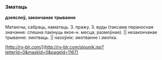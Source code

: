 ### Зматаць
**дзеяслоў, закончанае трыванне**

Матаючы, сабраць, наматаць. З. пражу. З. вуды (таксама пераноснае значэнне: спешна пакінуць якое-н. месца; размоўнае). || незакончанае трыванне: змотваць. || назоўнік: змотванне і змотка.

<a rel="author">[http://rv-blr.com/](http://rv-blr.com/slounik.jsp?letterId=0&maskId=0&pageId=1167)</a>
